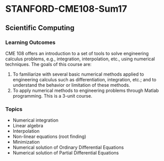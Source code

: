 # STANFORD-CME108-Sum17
## Scientific Computing

### Learning Outcomes

CME 108 offers an introduction to a set of tools to solve engineering calculus problems, e.g., integration, interpolation, etc., using numerical techniques. The goals of this course are:
1. To familiarize with several basic numerical methods applied to engineering calculus such as differentiation, integration, etc.; and to understand the behavior or limitation of these methods.
2. To apply numerical methods to engineering problems through Matlab programming. This is a 3-unit course.

### Topics

- Numerical integration
- Linear algebra
- Interpolation
- Non-linear equations (root finding)
- Minimization
- Numerical solution of Ordinary Differential Equations
- Numerical solution of Partial Differential Equations
